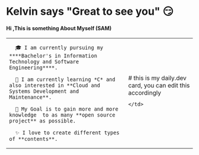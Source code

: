 # Kelvin says "Great to see you" :smirk: 
#### Hi ,This is something About Myself (SAM)

<table>
  <tr>
    <td valign="center">  
      
      
      🎓 I am currently pursuing my ****Bachelor's in Information Technology and Software Engineering****.
      
      🌱 I am currently learning *C* and also interested in **Cloud and Systems Development and Maintenance**.  
      
      🎯 My Goal is to gain more and more knowledge  to as many **open source project** as possible.  
      
      ✨ I love to create different types of **contents**.  
      
<td >
# this is my daily.dev card, you can edit this accordingly

    </td>
    
  </tr>
  </table>


